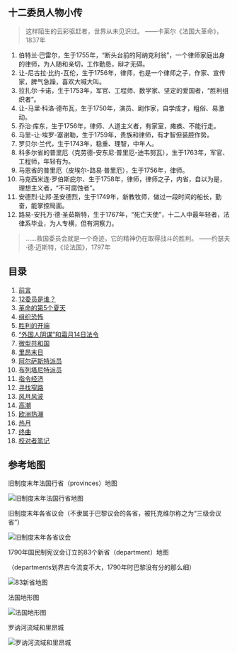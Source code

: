 ## 十二委员人物小传

> 这样陌生的云彩驱赶者，世界从未见识过。
——卡莱尔《法国大革命》，1837年

1. 伯特兰·巴雷尔，生于1755年，“断头台前的阿纳克利翁”，一个律师家庭出身的律师，为人随和亲切，工作勤恳，辩才无碍。
1. 让-尼古拉·比约-瓦伦，生于1756年，律师，也是一个律师之子，作家、宣传家，脾气急躁，喜欢大喊大叫。
1. 拉扎尔·卡诺，生于1753年，军官、工程师、数学家、坚定的爱国者，“胜利组织者”。
1. 让-马里·科洛·德布瓦，生于1750年，演员、剧作家，自学成才，粗俗、易激动。
1. 乔治·库东，生于1756年，律师、人道主义者，有家室，瘫痪、不能行走。
1. 马里-让·埃罗-塞谢勒，生于1759年，贵族和律师，有才智但装腔作势。
1. 罗贝尔·兰代，生于1743年，稳重、理智，中年人。
1. 科多尔省的普里厄（克劳德-安东尼·普里厄-迪韦努瓦），生于1763年，军官、工程师，年轻有为。
1. 马恩省的普里厄（皮埃尔-路易·普里厄），生于1756年，律师。
1. 马克西米连·罗伯斯庇尔、生于1758年，律师，律师之子，内省，自以为是，理想主义者，“不可腐蚀者”。
1. 安德烈·让邦·圣安德烈，生于1749年，新教牧师，做过一段时间的船长，勤奋，能掌控局面。
1. 路易-安托万·德·圣茹斯特，生于1767年，“死亡天使”，十二人中最年轻者，法律系毕业，为人专横，但有洞察力。

> ……救国委员会就是一个奇迹，它的精神仍在取得战斗的胜利。
——约瑟夫·德·迈斯特，《论法国》，1797年

## 目录

1. [前言](./12_who_ruled_preface.md)
1. [12委员是谁？](./12_who_ruled_chapter01.md)
1. [革命的第5个夏天](./12_who_ruled_chapter02.md)
1. [组织恐怖](./12_who_ruled_chapter03.md)
1. [胜利的开端](./12_who_ruled_chapter04.md)
1. [“外国人阴谋”和霜月14日法令](./12_who_ruled_chapter05.md)
1. [微型共和国](./12_who_ruled_chapter06.md)
1. [里昂末日](./12_who_ruled_chapter07.md)
1. [阿尔萨斯特派员](./12_who_ruled_chapter08.md)
1. [布列塔尼特派员](./12_who_ruled_chapter09.md)
1. [指令经济](./12_who_ruled_chapter10.md)
1. [寻找窄路](./12_who_ruled_chapter11.md)
1. [风月风波](./12_who_ruled_chapter12.md)
1. [高潮](./12_who_ruled_chapter13.md)
1. [欧洲热潮](./12_who_ruled_chapter14.md)
1. [热月](./12_who_ruled_chapter15.md)
1. [终曲](./12_who_ruled_coda.md)
1. [校对者笔记](./12_who_ruled_notes.md)

## 参考地图

旧制度末年法国行省（provinces）地图

![旧制度末年法国行省地图](https://upload.wikimedia.org/wikipedia/commons/b/be/Vidal-Lablache_n%C2%B09_-_Provinces_en_1789.jpg)

旧制度末年各省议会（不隶属于巴黎议会的各省，被托克维尔称之为“三级会议省”）

![旧制度末年各省议会](https://upload.wikimedia.org/wikipedia/commons/0/0d/Parliaments_and_Sovereign_Councils_of_the_Kingdom_of_France_in_1789_%28fr%29.png)

1790年国民制宪议会订立的83个新省（department）地图

（departments划界古今流变不大，1790年时巴黎没有分的那么细）

![83新省地图](https://upload.wikimedia.org/wikipedia/commons/thumb/d/d1/D%C3%A9partements_et_provinces_de_France.svg/2190px-D%C3%A9partements_et_provinces_de_France.svg.png?uselang=fr)

法国地形图

![法国地形图](https://maps-france.com/img/1200/france-elevation-map.jpg)

罗讷河流域和里昂城

![罗讷河流域和里昂城](https://upload.wikimedia.org/wikipedia/commons/3/39/Rhone_drainage_basin.png)
